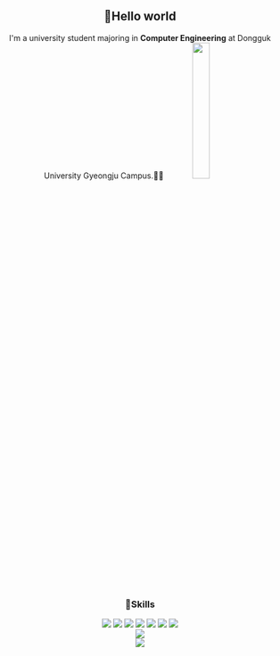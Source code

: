 <div style={{display: flex}}>
  <div aling=left>
    <div align=center>
      <strong><h2>👋Hello world </strong></h2>
      I'm a university student majoring in <strong>Computer Engineering</strong> at Dongguk University Gyeongju Campus.🤞🤞
      <img src="https://img1.daumcdn.net/thumb/R1280x0/?fname=http://t1.daumcdn.net/brunch/service/user/baFr/image/42T6goM6HDWqtE3Wx4Zr6CVI_1Y.jpg" width="25%"/>
      <strong><h3>🥸Skills</h3></strong>
      <div style={{display: flex}}>
        <img src="https://img.shields.io/badge/React-61DAFB?style=flat-square&logo=React&logoColor=black" /> 
        <img src="https://img.shields.io/badge/Go-00ADD8?style=flat-square&logo=Go&logoColor=black" />
        <img src="https://img.shields.io/badge/JavaScript-F7DF1E?style=flat-square&logo=JavaScript&logoColor=white" />
        <img src="https://img.shields.io/badge/Docker-2496ED?style=flat-square&logo=Docker&logoColor=white" />
        <img src="https://img.shields.io/badge/Express-000000?style=flat-square&logo=Express&logoColor=white" />
        <img src="https://img.shields.io/badge/Node.js-339933?style=flat-square&logo=Node.js&logoColor=white" />
        <img src="https://img.shields.io/badge/Spring-6DB33F?style=for-the-badge&logo=Spring&logoColor=white">
      </div>
    </div>
  </div>
  <div align=right>
    <div align=center>
      <div>
        <img src="https://github-readme-stats.vercel.app/api?username=iamwotjr99&show_icons=true&theme=onedark&include_all_commits=true" />
      </div>
      <div>
        <img src="https://github-readme-stats.vercel.app/api/top-langs/?username=iamwotjr99&layout=compact&theme=dark" />
      </div>
    </div>
  </div>
</div>
